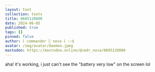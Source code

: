 ```yaml
---
layout: toot
collection: toots
title: 0605120000
date: 2024-06-05
published: true
tags: []
pinned: false
author: ⸸ commander ░ nova ⸸ :~$
avatar: /img/avatar/daemon.jpeg
mastodon: https://mastodon.online/@cmdr_nova/0605120000
---
```


aha! it's working, i just can't see the "battery very low" on the screen lol
